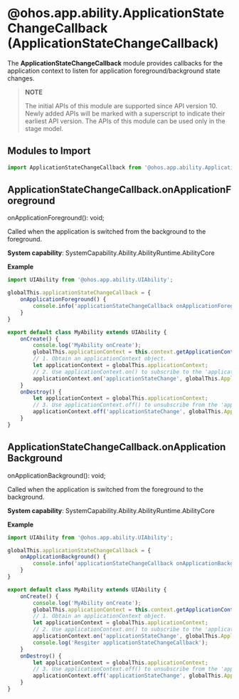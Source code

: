 # @ohos.app.ability.ApplicationStateChangeCallback (ApplicationStateChangeCallback)

The **ApplicationStateChangeCallback** module provides callbacks for the application context to listen for application foreground/background state changes.

> **NOTE**
>
> The initial APIs of this module are supported since API version 10. Newly added APIs will be marked with a superscript to indicate their earliest API version. 
> The APIs of this module can be used only in the stage model.

## Modules to Import

```ts
import ApplicationStateChangeCallback from '@ohos.app.ability.ApplicationStateChangeCallback';
```

## ApplicationStateChangeCallback.onApplicationForeground

onApplicationForeground(): void;

Called when the application is switched from the background to the foreground.

**System capability**: SystemCapability.Ability.AbilityRuntime.AbilityCore

**Example**

```ts
import UIAbility from '@ohos.app.ability.UIAbility';

globalThis.applicationStateChangeCallback = {
    onApplicationForeground() {
        console.info('applicationStateChangeCallback onApplicationForeground');
    }
}

export default class MyAbility extends UIAbility {
    onCreate() {
        console.log('MyAbility onCreate');
        globalThis.applicationContext = this.context.getApplicationContext();
        // 1. Obtain an applicationContext object.
        let applicationContext = globalThis.applicationContext;
        // 2. Use applicationContext.on() to subscribe to the 'applicationStateChange' event.
        applicationContext.on('applicationStateChange', globalThis.ApplicationStateChangeCallback);
    }
    onDestroy() {
        let applicationContext = globalThis.applicationContext;
        // 3. Use applicationContext.off() to unsubscribe from the 'applicationStateChange' event.
        applicationContext.off('applicationStateChange', globalThis.ApplicationStateChangeCallback);
    }
}
```

## ApplicationStateChangeCallback.onApplicationBackground

onApplicationBackground(): void;

Called when the application is switched from the foreground to the background.

**System capability**: SystemCapability.Ability.AbilityRuntime.AbilityCore

**Example**

```ts
import UIAbility from '@ohos.app.ability.UIAbility';

globalThis.applicationStateChangeCallback = {
    onApplicationBackground() {
        console.info('applicationStateChangeCallback onApplicationBackground');
    }
}

export default class MyAbility extends UIAbility {
    onCreate() {
        console.log('MyAbility onCreate');
        globalThis.applicationContext = this.context.getApplicationContext();
        // 1. Obtain an applicationContext object.
        let applicationContext = globalThis.applicationContext;
        // 2. Use applicationContext.on() to subscribe to the 'applicationStateChange' event.
        applicationContext.on('applicationStateChange', globalThis.ApplicationStateChangeCallback);
        console.log('Resgiter applicationStateChangeCallback');
    }
    onDestroy() {
        let applicationContext = globalThis.applicationContext;
        // 3. Use applicationContext.off() to unsubscribe from the 'applicationStateChange' event.
        applicationContext.off('applicationStateChange', globalThis.ApplicationStateChangeCallback);
    }
}
```
